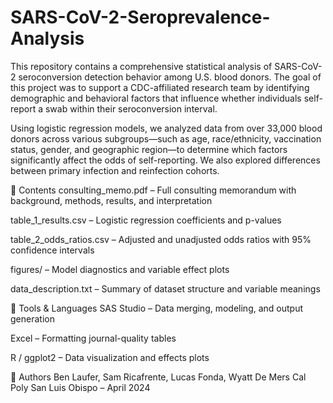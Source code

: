 # SARS-CoV-2-Seroprevalence-Analysis
This repository contains a comprehensive statistical analysis of SARS-CoV-2 seroconversion detection behavior among U.S. blood donors. The goal of this project was to support a CDC-affiliated research team by identifying demographic and behavioral factors that influence whether individuals self-report a swab within their seroconversion interval.

Using logistic regression models, we analyzed data from over 33,000 blood donors across various subgroups—such as age, race/ethnicity, vaccination status, gender, and geographic region—to determine which factors significantly affect the odds of self-reporting. We also explored differences between primary infection and reinfection cohorts.

📂 Contents
consulting_memo.pdf – Full consulting memorandum with background, methods, results, and interpretation

table_1_results.csv – Logistic regression coefficients and p-values

table_2_odds_ratios.csv – Adjusted and unadjusted odds ratios with 95% confidence intervals

figures/ – Model diagnostics and variable effect plots

data_description.txt – Summary of dataset structure and variable meanings

🔧 Tools & Languages
SAS Studio – Data merging, modeling, and output generation

Excel – Formatting journal-quality tables

R / ggplot2 – Data visualization and effects plots

👥 Authors
Ben Laufer, Sam Ricafrente, Lucas Fonda, Wyatt De Mers
Cal Poly San Luis Obispo – April 2024
